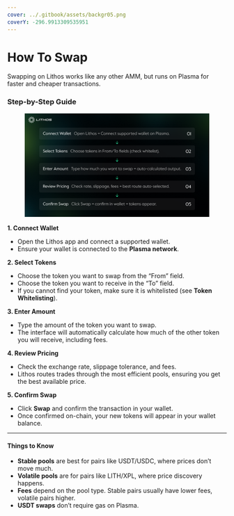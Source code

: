 ```yaml
---
cover: ../.gitbook/assets/backgr05.png
coverY: -296.9913309535951
---
```


# How To Swap

Swapping on Lithos works like any other AMM, but runs on Plasma for faster and cheaper transactions.

### Step-by-Step Guide

<figure><img src="../.gitbook/assets/2025.09.25 5-2-s-c_v0.1.png" alt=""><figcaption></figcaption></figure>

**1. Connect Wallet**

* Open the Lithos app and connect a supported wallet.
* Ensure your wallet is connected to the **Plasma network**.

**2. Select Tokens**

* Choose the token you want to swap from the “From” field.
* Choose the token you want to receive in the “To” field.
* If you cannot find your token, make sure it is whitelisted (see **Token Whitelisting**).

**3. Enter Amount**

* Type the amount of the token you want to swap.
* The interface will automatically calculate how much of the other token you will receive, including fees.

**4. Review Pricing**

* Check the exchange rate, slippage tolerance, and fees.
* Lithos routes trades through the most efficient pools, ensuring you get the best available price.

**5. Confirm Swap**

* Click **Swap** and confirm the transaction in your wallet.
* Once confirmed on-chain, your new tokens will appear in your wallet balance.

***

#### Things to Know

* **Stable pools** are best for pairs like USDT/USDC, where prices don’t move much.
* **Volatile pools** are for pairs like LITH/XPL, where price discovery happens.
* **Fees** depend on the pool type. Stable pairs usually have lower fees, volatile pairs higher.
* **USDT swaps** don’t require gas on Plasma.
